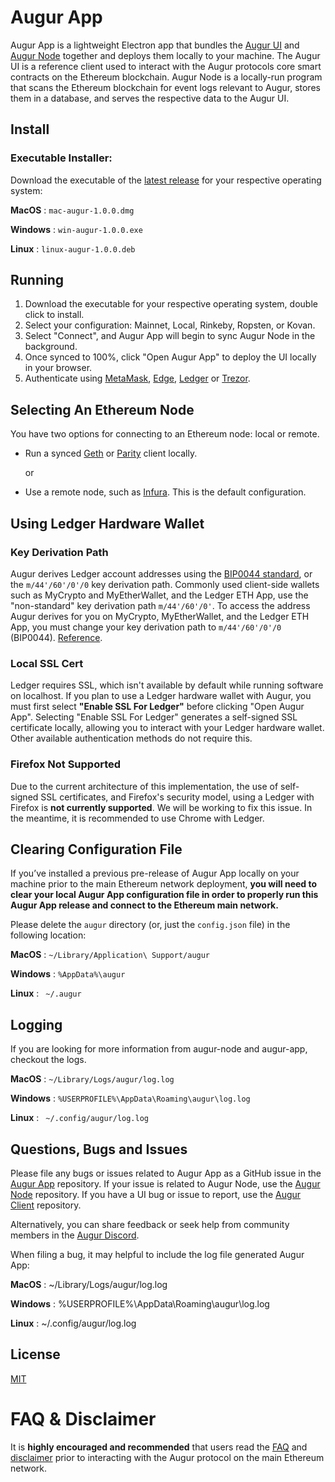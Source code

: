 # Augur App

Augur App is a lightweight Electron app that bundles the [Augur UI](https://github.com/AugurProject/augur) and [Augur Node](https://github.com/AugurProject/augur-node) together and deploys them locally to your machine. The Augur UI is a reference client used to interact with the Augur protocols core smart contracts on the Ethereum blockchain. Augur Node is a locally-run program that scans the Ethereum blockchain for event logs relevant to Augur, stores them in a database, and serves the respective data to the Augur UI. 

## Install 

### Executable Installer:

Download the executable of the [latest release](https://github.com/AugurProject/augur-app/releases) for your respective operating system:

**MacOS** : ```mac-augur-1.0.0.dmg```

**Windows** : ```win-augur-1.0.0.exe```

**Linux** : ```linux-augur-1.0.0.deb```

## Running

1. Download the executable for your respective operating system, double click to install.
2. Select your configuration: Mainnet, Local, Rinkeby, Ropsten, or Kovan. 
3. Select "Connect", and Augur App will begin to sync Augur Node in the background. 
4. Once synced to 100%, click "Open Augur App" to deploy the UI locally in your browser. 
5. Authenticate using [MetaMask](https://metamask.io/), [Edge](https://edge.app/), [Ledger](https://www.ledgerwallet.com/) or [Trezor](https://trezor.io/). 

## Selecting An Ethereum Node

You have two options for connecting to an Ethereum node: local or remote.

- Run a synced [Geth](https://github.com/ethereum/go-ethereum) or [Parity](https://www.parity.io) client locally.

    or

- Use a remote node, such as [Infura](https://infura.io/). This is the default configuration.

## Using Ledger Hardware Wallet

### Key Derivation Path

Augur derives Ledger account addresses using the [BIP0044 standard](https://github.com/bitcoin/bips/blob/master/bip-0044.mediawiki), or the `m/44'/60'/0'/0` key derivation path. Commonly used client-side wallets such as MyCrypto and MyEtherWallet, and the Ledger ETH App, use the "non-standard" key derivation path `m/44'/60'/0'`. To access the address Augur derives for you on MyCrypto, MyEtherWallet, and the Ledger ETH App, you must change your key derivation path to `m/44'/60'/0'/0` (BIP0044). [Reference](https://github.com/ethereum/EIPs/issues/84#issuecomment-292324521). 

### Local SSL Cert

Ledger requires SSL, which isn't available by default while running software on localhost. If you plan to use a Ledger hardware wallet with Augur, you must first select **"Enable SSL For Ledger"** before clicking "Open Augur App". Selecting "Enable SSL For Ledger" generates a self-signed SSL certificate locally, allowing you to interact with your Ledger hardware wallet. Other available authentication methods do not require this.

### Firefox Not Supported

Due to the current architecture of this implementation, the use of self-signed SSL certificates, and Firefox's security model, using a Ledger with Firefox is **not currently supported**. We will be working to fix this issue. In the meantime, it is recommended to use Chrome with Ledger.

##  Clearing Configuration File

If you’ve installed a previous pre-release of Augur App locally on your machine prior to the main Ethereum network deployment, **you will need to clear your local Augur App configuration file in order to properly run this Augur App release and connect to the Ethereum main network.** 

Please delete the ```augur``` directory (or, just the ```config.json``` file) in the following location:

**MacOS** : ```~/Library/Application\ Support/augur```

**Windows** : ```%AppData%\augur```

**Linux** : ``` ~/.augur```

##  Logging

If you are looking for more information from augur-node and augur-app, checkout the logs. 

**MacOS** : ```~/Library/Logs/augur/log.log```

**Windows** : ```%USERPROFILE%\AppData\Roaming\augur\log.log```

**Linux** : ``` ~/.config/augur/log.log```


## Questions, Bugs and Issues

Please file any bugs or issues related to Augur App as a GitHub issue in the [Augur App](https://github.com/AugurProject/augur-app) repository. If your issue is related to Augur Node, use the [Augur Node](https://github.com/AugurProject/augur-app) repository. If you have a UI bug or issue to report, use the [Augur Client](https://github.com/AugurProject/augur)  repository. 

Alternatively, you can share feedback or seek help from community members in the [Augur Discord](https://discordapp.com/invite/faud6Fx). 

When filing a bug, it may helpful to include the log file generated Augur App:

**MacOS** : ~/Library/Logs/augur/log.log

**Windows** : %USERPROFILE%\AppData\Roaming\augur\log.log

**Linux** : ~/.config/augur/log.log

## License

[MIT](LICENSE.md)

# FAQ & Disclaimer

It is **highly encouraged and recommended** that users read the [FAQ](https://augur.net/faq) and [disclaimer](https://augur.net/disclaimer) prior to interacting with the Augur protocol on the main Ethereum network.
